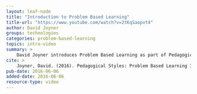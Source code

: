 ```yaml
---
layout: leaf-node
title: "Introduction to Problem Based Learning"
title-url: "https://www.youtube.com/watch?v=2tKqSaopvt4"
author: David Joyner
groups: technologies
categories: problem-based-learning
topics: intro-video
summary: >
    David Joyner introduces Problem Based Learning as part of Pedagogical Styles.
cite: >
    Joyner, David. (2016). Pedagogical Styles: Problem Based Learning Introductory Video. Udacity.  June 6, 2016.
pub-date: 2016-06-06
added-date: 2016-06-06
resource-type: video
---
```

